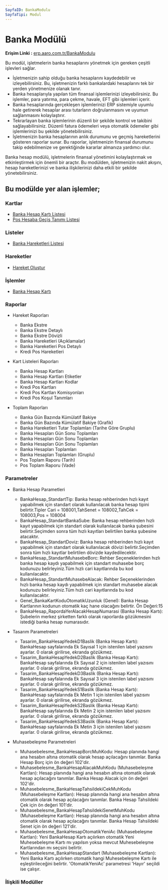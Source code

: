 ```yaml
---
SayfaID: BankaModulu
SayfaTipi: Modul
---
```


# Banka Modülü

**Erişim Linki :** [erp.aaro.com.tr/BankaModulu](erp.aaro.com.tr/BankaModulu)

Bu modül, işletmelerin banka hesaplarını yönetmek için gereken çeşitli işlevleri sağlar. 

- İşletmenizin sahip olduğu banka hesaplarını kaydedebilir ve izleyebilirsiniz. Bu, işletmenizin farklı bankalardaki hesaplarını tek bir yerden yönetmenize olanak tanır.
- Banka hesaplarıyla yapılan tüm finansal işlemlerinizi izleyebilirsiniz. Bu işlemler, para yatırma, para çekme, havale, EFT gibi işlemleri içerir.
- Banka hesaplarında gerçekleşen işlemlerinizi ERP sistemiyle uyumlu hale getirerek hesaplar arası tutarların doğrulanmasını ve uyumun sağlanmasını kolaylaştırır.
- Tekrarlayan banka işlemlerinin düzenli bir şekilde kontrol ve takibini sağlayabilirsiniz. Düzenli fatura ödemeleri veya otomatik ödemeler gibi işlemlerinizi bu şekilde yönetebilirsiniz.
- İşletmenizin banka hesaplarının anlık durumunu ve geçmiş hareketlerini gösteren raporlar sunar. Bu raporlar, işletmenizin finansal durumunu takip edebilmenize ve gerektiğinde kararlar almanıza yardımcı olur.

Banka hesap modülü, işletmelerin finansal yönetimini kolaylaştırmak ve etkinleştirmek için önemli bir araçtır. 
Bu modülden, işletmenizin nakit akışını, hesap hareketlerinizi ve banka ilişkilerinizi daha etkili bir şekilde yönetebilirsiniz.

## Bu modülde yer alan işlemler;

### Kartlar

- [Banka Hesap Kartı Listesi](../Banka/BankaHesapListesi.md)
- [Pos Hesaba Geçiş Tanımı Listesi](../Banka/PosHesabaGecisTanimiListesi.md)

### Listeler

- [Banka Hareketleri Listesi](../Banka/BankaHareketleriListesi.md)

### Hareketler

- [Hareket Oluştur](../Banka/HareketOlustur.md)

### İşlemler

- [Banka Hesap Kartı](../Banka/BankaHesapKarti.md)

### Raporlar

- Hareket Raporları
	- Banka Ekstre
	- Banka Ekstre Detaylı
	- Banka Ekstre Dövizli
	- Banka Hareketleri (Açıklamalar)
	- Banka Hareketleri Pos Detaylı
	- Kredi Pos Hareketleri

- Kart Listeleri Raporları
	- Banka Hesap Kartları
	- Banka Hesap Kartları Etiketler
	- Banka Hesap Kartları Kodlar
	- Kredi Pos Kartları 
	- Kredi Pos Kartları Komisyonları
	- Kredi Pos Koşul Tanımları

- Toplam Raporları
	- Banka Gün Bazında Kümülatif Bakiye
	- Banka Gün Bazında Kümülatif Bakiye (Grafik)
	- Banka Hareketleri Tutar Toplamları (Tarihe Göre Gruplu)
	- Banka Hesapları Gün Sonu Toplamları
	- Banka Hesapları Gün Sonu Toplamları
	- Banka Hesapları Gün Sonu Toplamları
	- Banka Hesapları Toplamları
	- Banka Hesapları Toplamları (Gruplu)
	- Pos Toplam Raporu (Tarih)
	- Pos Toplam Raporu (Vade)

### Parametreler

- Banka Hesap Parametleri 
	- BankaHesap_StandartTip: Banka hesap rehberinden hızlı kayıt yapabilmek için standart olarak kullanılacak banka hesap tipini belirtir.Tipler Cari = 108001,TahSenet = 108002,TahCek = 108003,Pos = 108004
	- BankaHesap_StandartBankaSube: Banka hesap rehberinden hızlı kayıt yapabilmek için standart olarak kullanılacak banka şubesini belirtir.Seçimden sonra tüm hızlı kayıtları belirtilen banka şubesine atacaktır.
	- BankaHesap_StandartDoviz: Banka hesap rehberinden hızlı kayıt yapabilmek için standart olarak kullanılacak dövizi belirtir.Seçimden sonra tüm hızlı kayıtlar belirtilen dövizde kaydedilecektir.
	- BankaHesap_StandartMuhasebeBorc: Rehber Seçeneklerinden hızlı banka hesap kaydı yapabilmek için standart muhasebe borç kodunuzu belirleyiniz.Tüm hızlı cari kayıtlarında bu kod kullanılacaktır.
	- BankaHesap_StandartMuhasebeAlacak: Rehber Seçeneklerinden hızlı banka hesap kaydı yapabilmek için standart muhasebe alacak kodunuzu belirleyiniz.Tüm hızlı cari kayıtlarında bu kod kullanılacaktır.
	- Genel_BankaKartKoduOtomatikUzunluk (Genel): Banka Hesap Kartlarının kodunun otomatik kaç hane olacağını belirtir. Ön Değeri:15
	- BankaHesap_RapordaYerAlacakHesapNumarasi (Banka Hesap Kartı): Şubelerin merkez şirketten farklı olarak raporlarda gözükmesini istediği banka hesap numarasıdır.

- Tasarım Parametreleri 
	- Tasarim_BankaHesapYedekD1Baslik (Banka Hesap Kartı): BankaHesap sayfalarında Ek Sayısal 1 için istenilen label yazısını ayarlar. 0 olarak girilirse, ekranda gözükmez.
	- Tasarim_BankaHesapYedekD2Baslik (Banka Hesap Kartı): BankaHesap sayfalarında Ek Sayısal 2 için istenilen label yazısını ayarlar. 0 olarak girilirse, ekranda gözükmez.
	- Tasarim_BankaHesapYedekD3Baslik (Banka Hesap Kartı): BankaHesap sayfalarında Ek Sayısal 3 için istenilen label yazısını ayarlar. 0 olarak girilirse, ekranda gözükmez.
	- Tasarim_BankaHesapYedekS1Baslik (Banka Hesap Kartı): BankaHesap sayfalarında Ek Metin 1 için istenilen label yazısını ayarlar. 0 olarak girilirse, ekranda gözükmez.
	- Tasarim_BankaHesapYedekS2Baslik (Banka Hesap Kartı): BankaHesap sayfalarında Ek Metin 2 için istenilen label yazısını ayarlar. 0 olarak girilirse, ekranda gözükmez.
	- Tasarim_BankaHesapYedekS3Baslik (Banka Hesap Kartı): BankaHesap sayfalarında Ek Metin 3 için istenilen label yazısını ayarlar. 0 olarak girilirse, ekranda gözükmez.

- Muhasebeleşme Parametreleri
	- Muhasebelesme_BankaHesapBorcMuhKodu: Hesap planında hangi ana hesabın altına otomatik olarak hesap açılacağını tanımlar. Banka Hesap Borç için ön değeri 102'dir.
	- Muhasebelesme_BankaHesapAlacakMuhKodu (Muhasebeleşme Kartları): Hesap planında hangi ana hesabın altına otomatik olarak hesap açılacağını tanımlar. Banka Hesap Alacak için ön değeri 102'dir.
	- Muhasebelesme_BankaHesapTahsildekiCekMuhKodu (Muhasebeleşme Kartları): Hesap planında hangi ana hesabın altına otomatik olarak hesap açılacağını tanımlar. Banka Hesap Tahsildeki Çek için ön değeri 101'dir.
	- Muhasebelesme_BankaHesapTahsildekiSenetMuhKodu (Muhasebeleşme Kartları): Hesap planında hangi ana hesabın altına otomatik olarak hesap açılacağını tanımlar. Banka Hesap Tahsildeki Senet için ön değeri 121'dir.
	- Muhasebelesme_BankaHesapOtomatikYeniAc (Muhasebeleşme Kartları): Yeni BankaHesap Kartı açılırken otomatik Yeni Muhesebeleşme Kartı mı yapılsın yoksa mevcut Muhesebeleşme Kartlarından mı seçsini belirtir.
	- Muhasebelesme_BankaHesapStandart (Muhasebeleşme Kartları): Yeni Banka Kartı açılırken otomatik hangi Muhesebeleşme Kartı ile eşleştirileceğini belirtir. 'OtomatikYeniAc' parametresi 'Hayır' seçildi ise çalışır.


### İlişkili Modüller



